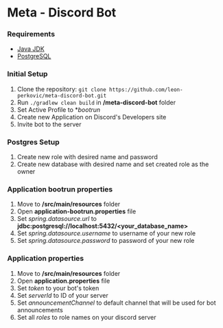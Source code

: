 # Meta - Discord Bot

### Requirements
* [Java JDK](http://www.oracle.com/technetwork/java/javase/downloads/index.html)
* [PostgreSQL](https://www.postgresql.org/download/)

### Initial Setup
1. Clone the repository: `git clone https://github.com/leon-perkovic/meta-discord-bot.git`
2. Run `./gradlew clean build` in **/meta-discord-bot** folder
3. Set Active Profile to **bootrun*
4. Create new Application on Discord's Developers site
5. Invite bot to the server

### Postgres Setup
1. Create new role with desired name and password
2. Create new database with desired name and set created role as the owner

### Application bootrun properties
1. Move to **/src/main/resources** folder
2. Open **application-bootrun.properties** file
3. Set *spring.datasource.url* to **jdbc:postgresql://localhost:5432/<your_database_name>**
4. Set *spring.datasource.username* to username of your new role
5. Set *spring.datasource.password* to password of your new role

### Application properties
1. Move to **/src/main/resources** folder
2. Open **application.properties** file
3. Set *token* to your bot's token
4. Set *serverId* to ID of your server
5. Set *announcementChannel* to default channel that will be used for bot announcements
6. Set all *roles* to role names on your discord server
